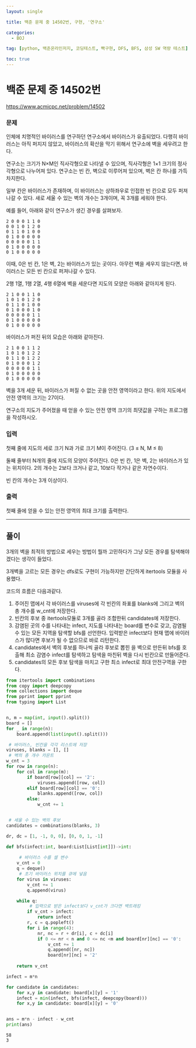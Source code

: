 ```yaml
---
layout: single

title: 백준 문제 중 14502번, 구현, '연구소'

categories:
  - BOJ

tag: [python, 백준온라인저지, 코딩테스트, 빡구현, DFS, BFS, 삼성 SW 역량 테스트]

toc: true
---
```


# 백준 문제 중 14502번
<a>https://www.acmicpc.net/problem/14502<a/>

### 문제

인체에 치명적인 바이러스를 연구하던 연구소에서 바이러스가 유출되었다. 다행히 바이러스는 아직 퍼지지 않았고, 바이러스의 확산을 막기 위해서 연구소에 벽을 세우려고 한다.

연구소는 크기가 N×M인 직사각형으로 나타낼 수 있으며, 직사각형은 1×1 크기의 정사각형으로 나누어져 있다. 연구소는 빈 칸, 벽으로 이루어져 있으며, 벽은 칸 하나를 가득 차지한다. 

일부 칸은 바이러스가 존재하며, 이 바이러스는 상하좌우로 인접한 빈 칸으로 모두 퍼져나갈 수 있다. 새로 세울 수 있는 벽의 개수는 3개이며, 꼭 3개를 세워야 한다.

예를 들어, 아래와 같이 연구소가 생긴 경우를 살펴보자.

    2 0 0 0 1 1 0
    0 0 1 0 1 2 0
    0 1 1 0 1 0 0
    0 1 0 0 0 0 0
    0 0 0 0 0 1 1
    0 1 0 0 0 0 0
    0 1 0 0 0 0 0

이때, 0은 빈 칸, 1은 벽, 2는 바이러스가 있는 곳이다. 아무런 벽을 세우지 않는다면, 바이러스는 모든 빈 칸으로 퍼져나갈 수 있다.

2행 1열, 1행 2열, 4행 6열에 벽을 세운다면 지도의 모양은 아래와 같아지게 된다.

    2 1 0 0 1 1 0
    1 0 1 0 1 2 0
    0 1 1 0 1 0 0
    0 1 0 0 0 1 0
    0 0 0 0 0 1 1
    0 1 0 0 0 0 0
    0 1 0 0 0 0 0  
    
바이러스가 퍼진 뒤의 모습은 아래와 같아진다.  

    2 1 0 0 1 1 2
    1 0 1 0 1 2 2
    0 1 1 0 1 2 2
    0 1 0 0 0 1 2
    0 0 0 0 0 1 1
    0 1 0 0 0 0 0
    0 1 0 0 0 0 0

벽을 3개 세운 뒤, 바이러스가 퍼질 수 없는 곳을 안전 영역이라고 한다. 위의 지도에서 안전 영역의 크기는 27이다.

연구소의 지도가 주어졌을 때 얻을 수 있는 안전 영역 크기의 최댓값을 구하는 프로그램을 작성하시오.

### 입력

첫째 줄에 지도의 세로 크기 N과 가로 크기 M이 주어진다. (3 ≤ N, M ≤ 8)

둘째 줄부터 N개의 줄에 지도의 모양이 주어진다. 0은 빈 칸, 1은 벽, 2는 바이러스가 있는 위치이다. 2의 개수는 2보다 크거나 같고, 10보다 작거나 같은 자연수이다.

빈 칸의 개수는 3개 이상이다.

### 출력

첫째 줄에 얻을 수 있는 안전 영역의 최대 크기를 출력한다.

---

## 풀이

3개의 벽을 최적의 방법으로 세우는 방법이 뭘까 고민하다가 그냥 모든 경우를 탐색해야 겠다는 생각이 들었다.

3개벽을 고르는 모든 경우는 dfs로도 구현이 가능하지만 간단하게 itertools 모듈을 사용했다.

코드의 흐름은 다음과같다.
1. 주어진 맵에서 각 바이러스를 viruses에 각 빈칸의 좌표를 blanks에 그리고 벽의 총 개수를 w_cnt에 저장한다.
2. 빈칸의 후보 중 itertools모듈로 3개를 골라 조합한뒤 candidates에 저장한다.
3. 감염된 곳의 수를 나타내는 infect, 지도를 나타내는 board를 변수로 갖고, 감염될 수 있는 모든 지역을 탐색할 bfs를 선언한다. 입력받은 infect보다 현재 맵에 바이러스가 많다면 후보가 될 수 없으므로 바로 리턴한다.
4. candidates에서 벽의 후보를 하나씩 골라 후보로 뽑힌 을 벽으로 만든뒤 bfs를 호출해 최소 감염수 infect를 탐색하고 탐색을 마친뒤 벽을 다시 빈칸으로 만들어준다.
5. candidates의 모든 후보 탐색을 마치고 구한 최소 infect로 최대 안전구역을 구한다.


```python
from itertools import combinations
from copy import deepcopy
from collections import deque
from pprint import pprint
from typing import List


n, m = map(int, input().split())
board = []
for _ in range(n):
    board.append(list(input().split()))

 # 바이러스, 빈칸을 각각 리스트에 저장
viruses, blanks = [], []
 # 벽의 총 개수 카운트
w_cnt = 3
for row in range(n):
    for col in range(m):
        if board[row][col] == '2':
            viruses.append([row, col])
        elif board[row][col] == '0':
            blanks.append([row, col])
        else:
            w_cnt += 1


 # 세울 수 있는 벽의 후보
candidates = combinations(blanks, 3)

dr, dc = [1, -1, 0, 0], [0, 0, 1, -1]

def bfs(infect:int, board:List[List[int]])->int:  
   
     # 바이러스 수를 셀 변수
    v_cnt = 0
    q = deque()
     # 초기 바이러스 위치를 큐에 넣음
    for virus in viruses:
        v_cnt += 1
        q.append(virus)

    while q:
         # 입력으로 받은 infect보다 v_cnt가 크다면 백트래킹
        if v_cnt > infect:
            return infect
        r, c = q.popleft()
        for i in range(4):
            nr, nc = r + dr[i], c + dc[i]
            if 0 <= nr < n and 0 <= nc <m and board[nr][nc] == '0':
                v_cnt += 1
                q.append([nr, nc])
                board[nr][nc] = '2'
    
    return v_cnt

infect = m*n

for candidate in candidates:
    for x,y in candidate: board[x][y] = '1'
    infect = min(infect, bfs(infect, deepcopy(board)))
    for x,y in candidate: board[x][y] = '0'


ans = m*n - infect - w_cnt
print(ans)
```

    58
    3

